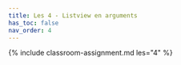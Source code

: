 ```yaml
---
title: Les 4 - Listview en arguments
has_toc: false
nav_order: 4
---
```


{% include classroom-assignment.md les="4" %}
